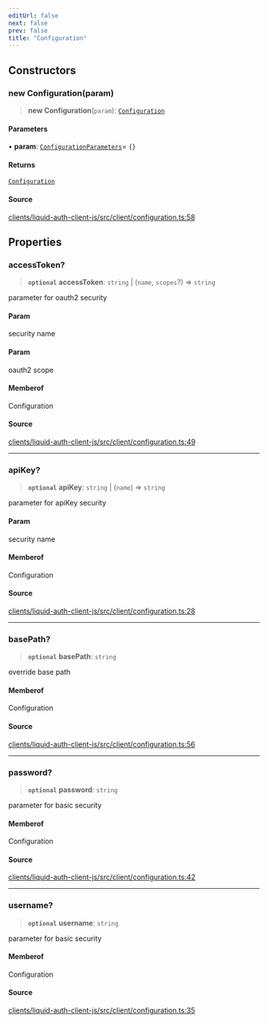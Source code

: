 ```yaml
---
editUrl: false
next: false
prev: false
title: "Configuration"
---
```


## Constructors

### new Configuration(param)

> **new Configuration**(`param`): [`Configuration`](/reference/typescript/auth/client/classes/configuration/)

#### Parameters

• **param**: [`ConfigurationParameters`](/reference/typescript/auth/client/interfaces/configurationparameters/)= `{}`

#### Returns

[`Configuration`](/reference/typescript/auth/client/classes/configuration/)

#### Source

[clients/liquid-auth-client-js/src/client/configuration.ts:58](https://github.com/algorandfoundation/liquid-auth/blob/10c59840d062554c79d275cbb41957b40edae1ed/clients/liquid-auth-client-js/src/client/configuration.ts#L58)

## Properties

### accessToken?

> **`optional`** **accessToken**: `string` \| (`name`, `scopes`?) => `string`

parameter for oauth2 security

#### Param

security name

#### Param

oauth2 scope

#### Memberof

Configuration

#### Source

[clients/liquid-auth-client-js/src/client/configuration.ts:49](https://github.com/algorandfoundation/liquid-auth/blob/10c59840d062554c79d275cbb41957b40edae1ed/clients/liquid-auth-client-js/src/client/configuration.ts#L49)

***

### apiKey?

> **`optional`** **apiKey**: `string` \| (`name`) => `string`

parameter for apiKey security

#### Param

security name

#### Memberof

Configuration

#### Source

[clients/liquid-auth-client-js/src/client/configuration.ts:28](https://github.com/algorandfoundation/liquid-auth/blob/10c59840d062554c79d275cbb41957b40edae1ed/clients/liquid-auth-client-js/src/client/configuration.ts#L28)

***

### basePath?

> **`optional`** **basePath**: `string`

override base path

#### Memberof

Configuration

#### Source

[clients/liquid-auth-client-js/src/client/configuration.ts:56](https://github.com/algorandfoundation/liquid-auth/blob/10c59840d062554c79d275cbb41957b40edae1ed/clients/liquid-auth-client-js/src/client/configuration.ts#L56)

***

### password?

> **`optional`** **password**: `string`

parameter for basic security

#### Memberof

Configuration

#### Source

[clients/liquid-auth-client-js/src/client/configuration.ts:42](https://github.com/algorandfoundation/liquid-auth/blob/10c59840d062554c79d275cbb41957b40edae1ed/clients/liquid-auth-client-js/src/client/configuration.ts#L42)

***

### username?

> **`optional`** **username**: `string`

parameter for basic security

#### Memberof

Configuration

#### Source

[clients/liquid-auth-client-js/src/client/configuration.ts:35](https://github.com/algorandfoundation/liquid-auth/blob/10c59840d062554c79d275cbb41957b40edae1ed/clients/liquid-auth-client-js/src/client/configuration.ts#L35)
